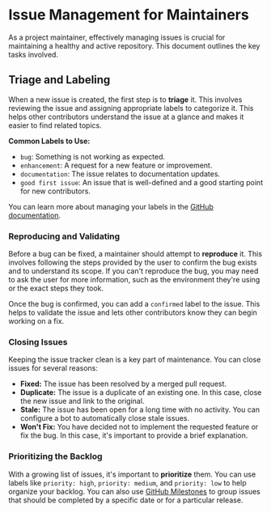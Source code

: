 
# Issue Management for Maintainers

As a project maintainer, effectively managing issues is crucial for maintaining a healthy and active repository. This document outlines the key tasks involved.

## Triage and Labeling

When a new issue is created, the first step is to **triage** it. This involves reviewing the issue and assigning appropriate labels to categorize it. This helps other contributors understand the issue at a glance and makes it easier to find related topics.

**Common Labels to Use:**

- `bug`: Something is not working as expected.
- `enhancement`: A request for a new feature or improvement.
- `documentation`: The issue relates to documentation updates.
- `good first issue`: An issue that is well-defined and a good starting point for new contributors.

You can learn more about managing your labels in the [GitHub documentation](https://docs.github.com/en/issues/using-labels-and-milestones-to-track-work/managing-labels "null").

### Reproducing and Validating

Before a bug can be fixed, a maintainer should attempt to **reproduce** it. This involves following the steps provided by the user to confirm the bug exists and to understand its scope. If you can't reproduce the bug, you may need to ask the user for more information, such as the environment they're using or the exact steps they took.

Once the bug is confirmed, you can add a `confirmed` label to the issue. This helps to validate the issue and lets other contributors know they can begin working on a fix.

### Closing Issues

Keeping the issue tracker clean is a key part of maintenance. You can close issues for several reasons:

- **Fixed:** The issue has been resolved by a merged pull request.
- **Duplicate:** The issue is a duplicate of an existing one. In this case, close the new issue and link to the original.
- **Stale:** The issue has been open for a long time with no activity. You can configure a bot to automatically close stale issues.
- **Won't Fix:** You have decided not to implement the requested feature or fix the bug. In this case, it's important to provide a brief explanation.

### Prioritizing the Backlog

With a growing list of issues, it's important to **prioritize** them. You can use labels like `priority: high`, `priority: medium`, and `priority: low` to help organize your backlog. You can also use [GitHub Milestones](https://docs.github.com/en/issues/using-labels-and-milestones-to-track-work/about-milestones "null") to group issues that should be completed by a specific date or for a particular release.
